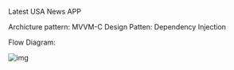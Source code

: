 Latest USA News APP

Archicture pattern: MVVM-C
Design Patten: Dependency Injection

Flow Diagram:

![img](https://github.com/user-attachments/assets/3bad7288-20be-4469-be0f-7c32ec03c887)



